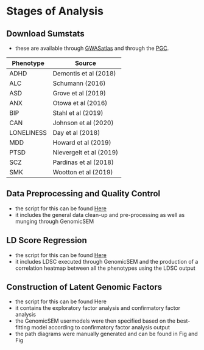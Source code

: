# Stages of Analysis

## Download Sumstats
- these are available through [GWASatlas](https://atlas.ctglab.nl/) and through the [PGC](https://www.med.unc.edu/pgc/download-results/).

| Phenotype     | Source                 |
| ------------- | ---------------------- |
| ADHD          | Demontis et al (2018)  |
| ALC           | Schumann (2016)        |
| ASD           | Grove et al (2019)     |
| ANX           | Otowa et al (2016)     |
| BIP           | Stahl et al (2019)     |
| CAN           | Johnson et al (2020)   |
| LONELINESS    | Day et al (2018)       |
| MDD           | Howard et al (2019)    |
| PTSD          | Nievergelt et al (2019)|
| SCZ           | Pardinas et al (2018)  |
| SMK           | Wootton et al (2019)   |


## Data Preprocessing and Quality Control
- the script for this can be found [Here](https://github.com/ellenmartin11/lone-GenSEM-MR/blob/main/Analysis/GenSEM%20QC.Rmd)
- it includes the general data clean-up and pre-processing as well as munging through GenomicSEM

## LD Score Regression
- the script for this can be found [Here](https://github.com/ellenmartin11/lone-GenSEM-MR/blob/main/Analysis/GenSEM%20LDSC%20and%20Correlations.Rmd)
- it includes LDSC executed through GenomicSEM and the production of a correlation heatmap between all the phenotypes using the LDSC output 

## Construction of Latent Genomic Factors
- the script for this can be found Here
- it contains the exploratory factor analysis and confirmatory factor analysis 
- the GenomicSEM usermodels were then specified based on the best-fitting model according to confirmatory factor analysis output
- the path diagrams were manually generated and can be found in Fig and Fig
